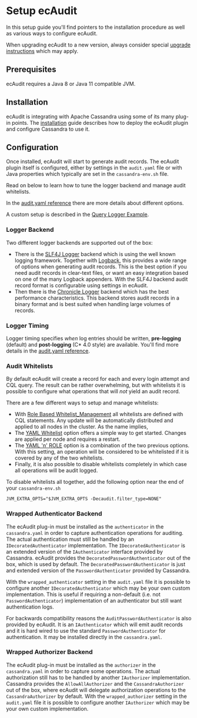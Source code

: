 # Setup ecAudit

In this setup guide you'll find pointers to the installation procedure as well as various ways to configure ecAudit.

When upgrading ecAudit to a new version, always consider special [upgrade instructions](../UPGRADING.md) which may apply.

## Prerequisites

ecAudit requires a Java 8 or Java 11 compatible JVM.

## Installation

ecAudit is integrating with Apache Cassandra using some of its many plug-in points.
The [installation](install.md) guide describes how to deploy the ecAudit plugin and configure Cassandra to use it.

## Configuration

Once installed, ecAudit will start to generate audit records.
The ecAudit plugin itself is configured,
either by settings in the `audit.yaml` file
or with Java properties which typically are set in the `cassandra-env.sh` file.

Read on below to learn how to tune the logger backend and manage audit whitelists.

In the [audit.yaml reference](audit_yaml_reference.md) there are more details about different options.

A custom setup is described in the [Query Logger Example](example_query_logger.md).

### Logger Backend

Two different logger backends are supported out of the box:

- There is the [SLF4J Logger](slf4j_logger.md) backend which is using the well known logging framework.
  Together with [Logback](https://logback.qos.ch/), this provides a wide range of options when generating audit records.
  This is the best option if you need audit records in clear-text files, or want an easy integration based on one of the many Logback appenders.
  With the SLF4J backend audit record format is configurable using settings in ecAudit.
- Then there is the [Chronicle Logger](chronicle_logger.md) backend which has the best performance characteristics.
  This backend stores audit records in a binary format and is best suited when handling large volumes of records.

### Logger Timing

Logger timing specifies _when_ log entries should be written, **pre-logging** (default) and **post-logging** (C\* 4.0 style) are available.
You'll find more details in the [audit.yaml reference](audit_yaml_reference.md).

### Audit Whitelists

By default ecAudit will create a record for each and every login attempt and CQL query.
The result can be rather overwhelming,
but with whitelists it is possible to configure what operations that will _not_ yield an audit record.

There are a few different ways to setup and manage whitelists:

- With [Role Based Whitelist_Management](role_whitelist_management.md) all whitelists are defined with CQL statements.
  Any update will be automatically distributed and applied to all nodes in the cluster.
  As the name implies,
- The [YAML Whitelist](yaml_whitelist_management.md) option offers a simple way to get started.
  Changes are applied per node and requires a restart.
- The [YAML 'n' ROLE](yaml_and_role_whitelist_management.md) option is a combination of the two previous options.
  With this setting, an operation will be considered to be whitelisted if it is covered by any of the two whitelists.
- Finally, it is also possible to disable whitelists completely in which case all operations will be audit logged.

To disable whitelists all together, add the following option near the end of your `cassandra-env.sh`

```
JVM_EXTRA_OPTS="$JVM_EXTRA_OPTS -Decaudit.filter_type=NONE"
```

### Wrapped Authenticator Backend

The ecAudit plug-in must be installed as the `authenticator` in the `cassandra.yaml` in order to capture authentication operations for auditing.
The actual authentication must still be handled by an `IDecoratedAuthenticator` implementation.
The `IDecoratedAuthenticator` is an extended version of the `IAuthenticator` interface provided by Cassandra.
ecAudit provides the `DecoratedPasswordAuthenticator` out of the box, which is used by default.
The `DecoratedPasswordAuthenticator` is just and extended version of the `PasswordAuthenticator` provided by Cassandra.

With the `wrapped_authenticator` setting in the `audit.yaml` file it is possible to configure another `IDecoratedAuthenticator` which may be your own custom implementation.
This is useful if requiring a non-default (i.e. not `PasswordAuthenticator`) implementation of an authenticator but still want authentication logs.

For backwards compatibility reasons the `AuditPasswordAuthenticator` is also provided by ecAudit.
It is an `IAuthenticator` which will emit audit records and it is hard wired to use the standard `PasswordAuthenticator` for authentication.
It may be installed directly in the `cassandra.yaml`.

### Wrapped Authorizer Backend

The ecAudit plug-in must be installed as the `authorizer` in the `cassandra.yaml` in order to capture some operations.
The actual authorization still has to be handled by another `IAuthorizer` implementation.
Cassandra provides the `AllowAllAuthorizer` and the `CassandraAuthorizer` out of the box,
where ecAudit will delegate authorization operations to the `CassandraAuthorizer` by default.
With the `wrapped_authorizer` setting in the `audit.yaml` file it is possible to configure another `IAuthorizer` which may be your own custom implementation.
